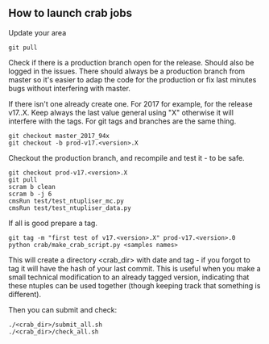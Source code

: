 How to launch crab jobs
-----------------------

Update your area
```
git pull
```

Check if there is a production branch open for the release. Should also be logged in the issues.
There should always be a production branch from master so it's easier to adap the code for the production or fix last minutes bugs without interfering with master.

If there isn't one already create one. For 2017 for example, for the release v17.<version>.X. Keep always the last value general using "X" otherwise it will interfere with the tags. For git tags and branches are the same thing.
 ```
 git checkout master_2017_94x
 git checkout -b prod-v17.<version>.X
 ```

Checkout the production branch, and recompile and test it - to be safe.

```
git checkout prod-v17.<version>.X
git pull
scram b clean
scram b -j 6
cmsRun test/test_ntupliser_mc.py
cmsRun test/test_ntupliser_data.py
```

If all is good prepare a tag. 
```
git tag -m "first test of v17.<version>.X" prod-v17.<version>.0
python crab/make_crab_script.py <samples names> 
```

This will create a directory <crab_dir> with date and tag - if you forgot to tag it will have the hash of your last commit. 
This is useful when you make a small technical modification to an already tagged version, indicating that these ntuples can be used together (though keeping track that something is different).

Then you can submit and check:

```
./<crab_dir>/submit_all.sh
./<crab_dir>/check_all.sh
```

